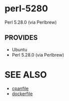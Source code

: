 # perl-5280

Perl 5.28.0 (via Perlbrew)

## PROVIDES

- Ubuntu
- Perl 5.28.0 (via Perlbrew)

# SEE ALSO

- [cpanfile](cpanfile)
- [dockerfile](Dockerfile)
